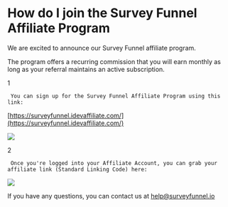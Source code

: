 # How do I join the Survey Funnel Affiliate Program

We are excited to announce our Survey Funnel affiliate program.

The program offers a recurring commission that you will earn monthly as long as your referral maintains an active subscription.

1

```text
 You can sign up for the Survey Funnel Affiliate Program using this link: 
```

[https://surveyfunnel.idevaffiliate.com/](https://surveyfunnel.idevaffiliate.com/)

![](https://d33v4339jhl8k0.cloudfront.net/docs/assets/53974d6ce4b0c76107b109d1/images/57f3ec6d9033602e61d4b5f0/file-VwBID7zxCY.png)

2

```text
 Once you're logged into your Affiliate Account, you can grab your affiliate link (Standard Linking Code) here: 
```

![](https://d33v4339jhl8k0.cloudfront.net/docs/assets/53974d6ce4b0c76107b109d1/images/5a0cb2350428633199248141/file-IE7c8tWLfn.png)

If you have any questions, you can contact us at [help@surveyfunnel.io](mailto:mailto:help@surveyfunnel.io)

